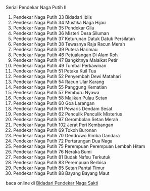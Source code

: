 Serial Pendekar Naga Putih II
01. Pendekar Naga Putih 33 Bidadari Iblis
02. Pendekar Naga Putih 34 Mustika Naga Hijau
03. Pendekar Naga Putih 35 Pendekar Gila
04. Pendekar Naga Putih 36 Misteri Desa Siluman
05. Pendekar Naga Putih 37 Keturunan Datuk Datuk
Persilatan
06. Pendekar Naga Putih 38 Tewasnya Raja Racun
Merah
07. Pendekar Naga Putih 39 Putera Harimau
08. Pendekar Naga Putih 46 Petualangan Di Alam
Roh
09. Pendekar Naga Putih 47 Bangkitnya Malaikat
Petir
10. Pendekar Naga Putih 49 Tumbal Perkawinan
11. Pendekar Naga Putih 51 Petaka Kuil Tua
12. Pendekar Naga Putih 52 Penyembah Dewi
Matahari
13. Pendekar Naga Putih 54 Racun Ular Karang
14. Pendekar Naga Putih 55 Panggung Kematian
15. Pendekar Naga Putih 57 Pemburu Nyawa
16. Pendekar Naga Putih 58 Majikan Pulau Setan
17. Pendekar Naga Putih 60 Goa Larangan
18. Pendekar Naga Putih 61 Pewaris Dendam Sesat
19. Pendekar Naga Putih 62 Penculik Penculik
Misterius
20. Pendekar Naga Putih 97 Gerombolan Setan
Merah
21. Pendekar Naga Putih 102 Jerat Peri Kembangan
22. Pendekar Naga Putih 69 Tokoh Buronan
23. Pendekar Naga Putih 70 Gendruwo Rimba
Dandara
24. Pendekar Naga Putih 72 Pertarungan Dua Naga
25. Pendekar Naga Putih 75 Perempuan Perempuan
Lembah Hitam
26. Pendekar Naga Putih 76 Neraka Bumi
27. Pendekar Naga Putih 81 Budak Nafsu Terkutuk
28. Pendekar Naga Putih 83 Perempuan Berbisa
29. Pendekar Naga Putih 85 Setan Pantai Timur
30. Pendekar Naga Putih 88 Bayang Bayang Maut

baca online di <a href='http://cerita-silat.mywapblog.com' title='Pedang Sakti Cersil Istana Pendekar Dewa Naga Raja Iblis Racun Ceritasilat '> Bidadari Pendekar Naga Sakti</a>